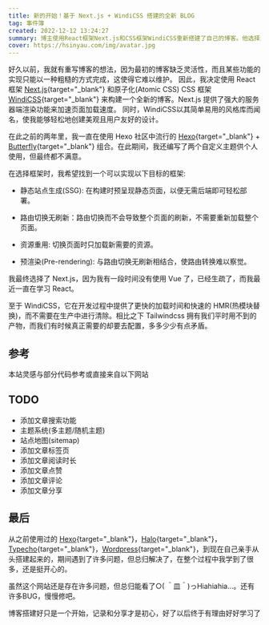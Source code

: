 ```yaml
---
title: 新的开始！基于 Next.js + WindiCSS 搭建的全新 BLOG
tag: 事件簿
created: 2022-12-12 13:24:27
summary: 博主使用React框架Next.js和CSS框架WindiCSS重新搭建了自己的博客。他选择这些框架是为了满足静态页面生成、路由切换无刷新、资源复用和预渲染等功能。他在整个搭建过程中遇到了许多问题，但最终解决了，并且从中学到了很多。虽然博客还存在许多问题和BUG，但他会慢慢修复。博主认为，博客搭建只是一个开始，记录和分享才是初心。
cover: https://hsinyau.com/img/avatar.jpg
---
```


好久以前，我就有重写博客的想法，因为最初的博客缺乏灵活性，而且某些功能的实现只能以一种粗糙的方式完成，这使得它难以维护。
因此，我决定使用 React 框架 [Next.js](https://nextjs.org){target="_blank"} 和原子化(Atomic CSS) CSS 框架 [WindiCSS](https://windicss.org){target="_blank"} 来构建一个全新的博客。Next.js 提供了强大的服务器端渲染功能来加速页面加载速度。
同时，WindiCSS以其简单易用的风格库而闻名，使我能够轻松地创建美观且用户友好的设计。

在此之前的两年里，我一直在使用 Hexo 社区中流行的 [Hexo](https://hexo.io){target="_blank"} + [Butterfly](https://butterfly.js.org){target="_blank"} 组合。在此期间，我还编写了两个自定义主题供个人使用，但最终都不满意。

在选择框架时，我希望找到一个可以实现以下目标的框架:

- 静态站点生成(SSG): 在构建时预呈现静态页面，以便无需后端即可轻松部署。

- 路由切换无刷新：路由切换而不会导致整个页面的刷新，不需要重新加载整个页面。

- 资源重用: 切换页面时只加载新需要的资源。

- 预渲染(Pre-rendering): 与路由切换无刷新相结合，使路由转换难以察觉。

我最终选择了 Next.js，因为我有一段时间没有使用 Vue 了，已经生疏了，而我最近一直在学习 React。

至于 WindiCSS，它在开发过程中提供了更快的加载时间和快速的 HMR(热模块替换)，而不需要在生产中进行清除。相比之下 Tailwindcss 拥有我们平时用不到的产物，而我们有时候真正需要的却要去配置，多多少少有点矛盾。

## 参考

本站灵感与部分代码参考或直接来自以下网站

<BookMark
  title="Diu"
  src="https://ddiu.io/"
  cover="https://ddiu.io/avatar.png"
  icon="https://ddiu.io/favicon.ico"
  desc="Diu (ddiu8081), Developer."
/>

<BookMark
  title="异次元の机智君"
  src="https://www.anzifan.com/"
  cover="http://static.anzifan.com/img/new_blog_new_light.jpg"
  icon="https://www.anzifan.com/favicon-32x32.png"
  desc="💻 🎨 🎮 ⚡️"
/>

<BookMark
  title="张洪Heo"
  src="https://blog.zhheo.com/"
  cover="https://bu.dusays.com/2024/07/02/6683983ca6faa.webp"
  icon="https://bu.dusays.com/2024/07/02/66839907885b7.webp"
  desc="分享设计与科技生活"
/>

<BookMark
  title="静かな森"
  src="https://innei.in/"
  cover="https://innei.ren/api/v2/objects/avatar/d5obusvl8ihmamw5qu.png"
  icon="https://innei.in/innei.svg"
  desc="致虚极，守静笃。"
/>

## TODO

- 添加文章搜索功能
- 主题系统(多主题/随机主题)
- 站点地图(sitemap)
- 添加文章标签页
- 添加文章阅读时长
- 添加文章点赞
- 添加文章评论
- 添加文章分享

## 最后

从之前使用过的 [Hexo](https://hexo.io){target="_blank"}，[Halo](https://halo.run){target="_blank"}，[Typecho](https://typecho.org){target="_blank"}，[Wordpress](https://cn.wordpress.org/){target="_blank"}，到现在自己亲手从头搭建起来的，期间遇到了许多问题，但总归解决了，在整个过程中我学到了很多，还是挺开心的。

虽然这个网站还是存在许多问题，但总归能看了○( ＾皿＾)っHiahiahia…。还有许多BUG，慢慢修吧。

博客搭建好只是一个开始，记录和分享才是初心，好了以后终于有理由好好学习了
